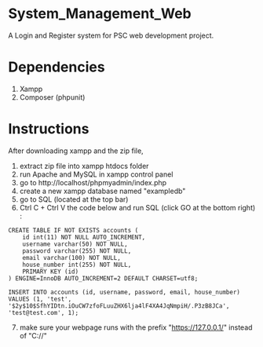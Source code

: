 # System_Management_Web
 A Login and Register system for PSC web development project.

# Dependencies
1. Xampp
2. Composer (phpunit)

# Instructions
After downloading xampp and the zip file,
1. extract zip file into xampp htdocs folder
2. run Apache and MySQL in xampp control panel
3. go to http://localhost/phpmyadmin/index.php
4. create a new xampp database named "exampledb"
5. go to SQL (located at the top bar)
6. Ctrl C + Ctrl V the code below and run SQL (click GO at the bottom right) :
```
CREATE TABLE IF NOT EXISTS accounts (
    id int(11) NOT NULL AUTO_INCREMENT,
    username varchar(50) NOT NULL,
    password varchar(255) NOT NULL,
    email varchar(100) NOT NULL,
    house_number int(255) NOT NULL,
    PRIMARY KEY (id)
) ENGINE=InnoDB AUTO_INCREMENT=2 DEFAULT CHARSET=utf8;

INSERT INTO accounts (id, username, password, email, house_number) VALUES (1, 'test', '$2y$10$SfhYIDtn.iOuCW7zfoFLuuZHX6lja4lF4XA4JqNmpiH/.P3zB8JCa', 'test@test.com', 1);
```
7. make sure your webpage runs with the prefix "https://127.0.0.1/" instead of "C://"
